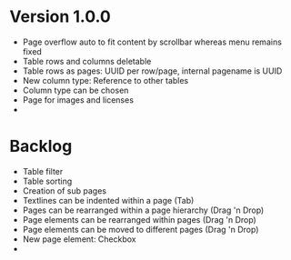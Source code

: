 Version 1.0.0
=====================================================================
- Page overflow auto to fit content by scrollbar whereas menu remains fixed
- Table rows and columns deletable
- Table rows as pages: UUID per row/page, internal pagename is UUID
- New column type: Reference to other tables
- Column type can be chosen
- Page for images and licenses
- 

Backlog
=====================================================================
- Table filter
- Table sorting
- Creation of sub pages
- Textlines can be indented within a page (Tab)
- Pages can be rearranged within a page hierarchy (Drag 'n Drop)
- Page elements can be rearranged within pages (Drag 'n Drop)
- Page elements can be moved to different pages (Drag 'n Drop)
- New page element: Checkbox
- 